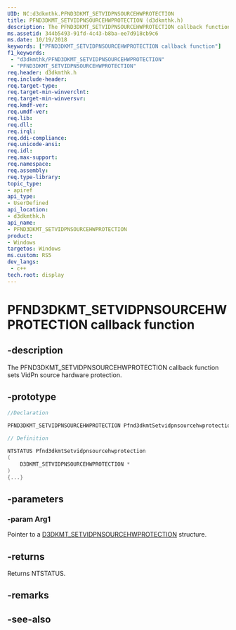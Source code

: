 ```yaml
---
UID: NC:d3dkmthk.PFND3DKMT_SETVIDPNSOURCEHWPROTECTION
title: PFND3DKMT_SETVIDPNSOURCEHWPROTECTION (d3dkmthk.h)
description: The PFND3DKMT_SETVIDPNSOURCEHWPROTECTION callback function sets VidPn source hardware protection.
ms.assetid: 344b5493-91fd-4c43-b8ba-ee7d918cb9c6
ms.date: 10/19/2018
keywords: ["PFND3DKMT_SETVIDPNSOURCEHWPROTECTION callback function"]
f1_keywords:
 - "d3dkmthk/PFND3DKMT_SETVIDPNSOURCEHWPROTECTION"
 - "PFND3DKMT_SETVIDPNSOURCEHWPROTECTION"
req.header: d3dkmthk.h
req.include-header:
req.target-type:
req.target-min-winverclnt:
req.target-min-winversvr:
req.kmdf-ver:
req.umdf-ver:
req.lib:
req.dll:
req.irql: 
req.ddi-compliance:
req.unicode-ansi:
req.idl:
req.max-support:
req.namespace:
req.assembly:
req.type-library: 
topic_type: 
- apiref
api_type: 
- UserDefined
api_location: 
- d3dkmthk.h
api_name: 
- PFND3DKMT_SETVIDPNSOURCEHWPROTECTION
product:
- Windows
targetos: Windows
ms.custom: RS5
dev_langs:
 - c++
tech.root: display
---
```


# PFND3DKMT_SETVIDPNSOURCEHWPROTECTION callback function

## -description

The PFND3DKMT_SETVIDPNSOURCEHWPROTECTION callback function sets VidPn source hardware protection.

## -prototype

```cpp
//Declaration

PFND3DKMT_SETVIDPNSOURCEHWPROTECTION Pfnd3dkmtSetvidpnsourcehwprotection; 

// Definition

NTSTATUS Pfnd3dkmtSetvidpnsourcehwprotection 
(
	D3DKMT_SETVIDPNSOURCEHWPROTECTION *
)
{...}

```

## -parameters

### -param Arg1

Pointer to a [D3DKMT_SETVIDPNSOURCEHWPROTECTION](ns-d3dkmthk-_d3dkmt_setvidpnsourcehwprotection.md) structure.

## -returns

Returns NTSTATUS.


## -remarks




## -see-also
